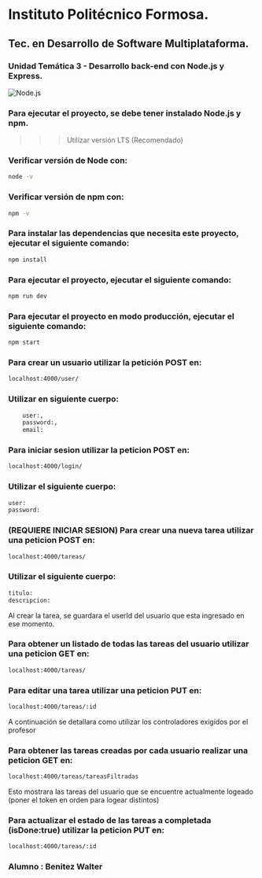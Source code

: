# Instituto Politécnico Formosa.
## Tec. en Desarrollo de Software Multiplataforma.

### Unidad Temática 3 - Desarrollo back-end con __Node.js__ y **Express**.


![Node.js](https://res.cloudinary.com/practicaldev/image/fetch/s--KkScstnJ--/c_imagga_scale,f_auto,fl_progressive,h_420,q_auto,w_1000/https://dev-to-uploads.s3.amazonaws.com/uploads/articles/zojuy79lo3fn3qdt7g6p.png)

### Para ejecutar el proyecto, se debe tener instalado __Node.js__ y __npm__.

>>> Utilizar versión LTS (Recomendado)

### Verificar versión de Node con:
```bash
node -v
```

### Verificar versión de npm con:
```bash	
npm -v
```

### Para instalar las dependencias que necesita este proyecto, ejecutar el siguiente comando:

```bash
npm install
```

### Para ejecutar el proyecto, ejecutar el siguiente comando:

```bash
npm run dev
```

### Para ejecutar el proyecto en modo producción, ejecutar el siguiente comando:

```bash
npm start
```

### Para crear un usuario utilizar la petición POST en:

```bash
localhost:4000/user/
```

### Utilizar en siguiente cuerpo:

```bash
    user:,
    password:,
    email:
```
### Para iniciar sesion utilizar la peticion POST en:

```bash
localhost:4000/login/
```

### Utilizar el siguiente cuerpo:

```bash
user:
password:
```

### (REQUIERE INICIAR SESION) Para crear una nueva tarea utilizar una peticion POST en:

```bash
localhost:4000/tareas/
```
### Utilizar el siguiente cuerpo:

```bash
titulo:
descripcion:
```

Al crear la tarea, se guardara el userId del usuario que esta ingresado en ese momento.

### Para obtener un listado de todas las tareas del usuario utilizar una peticion GET en:

```bash
localhost:4000/tareas/
```
### Para editar una tarea utilizar una peticion PUT en:

```bash
localhost:4000/tareas/:id
```

A continuación se detallara como utilizar los controladores exigidos por el profesor

### Para obtener las tareas creadas por cada usuario realizar una peticion GET en:

```bash
localhost:4000/tareas/tareasFiltradas
```

Esto mostrara las tareas del usuario que se encuentre actualmente logeado (poner el token en orden para logear distintos)

### Para actualizar el estado de las tareas a completada (isDone:true) utilizar la peticion PUT en:


```bash
localhost:4000/tareas/:id
```

### Alumno : Benitez Walter






